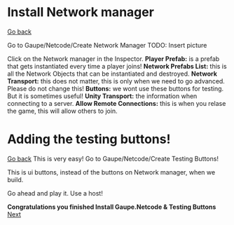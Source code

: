 # Install Network manager
[Go back](Network.md)

Go to Gaupe/Netcode/Create Network Manager
TODO: Insert picture

Click on the Network manager in the Inspector.
**Player Prefab:** is a prefab that gets instantiated every time a player joins!
**Network Prefabs List:** this is all the Network Objects that can be instantiated and destroyed.
**Network Transport:** this does not matter, this is only when we need to go advanced. Please do not change this!
**Buttons:** we wont use these buttons for testing. But it is sometimes useful!
**Unity Transport:** the information when connecting to a server.
**Allow Remote Connections:** this is when you relase the game, this will allow others to join.

# Adding the testing buttons!
[Go back](Network.md)
This is very easy! 
Go to Gaupe/Netcode/Create Testing Buttons!

This is ui buttons, instead of the buttons on Network manager, when we build.

Go ahead and play it. Use a host!

**Congratulations you finished Install Gaupe.Netcode & Testing Buttons**
[Next](playerclient.md)